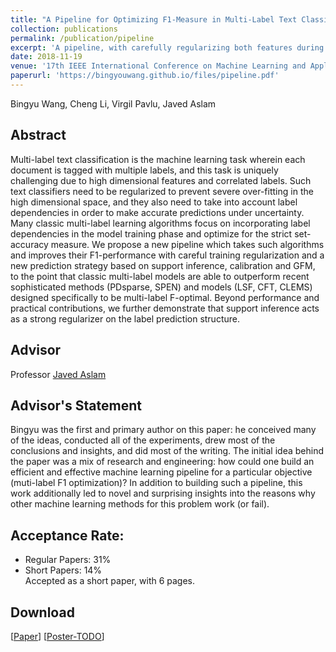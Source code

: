 ```yaml
---
title: "A Pipeline for Optimizing F1-Measure in Multi-Label Text Classification"
collection: publications
permalink: /publication/pipeline
excerpt: 'A pipeline, with carefully regularizing both features during training and label structure during prediction, was proposed to optimize the F1-measure in the text multi-label classification.'
date: 2018-11-19
venue: '17th IEEE International Conference on Machine Learning and Applications, Orlando, FL, USA'
paperurl: 'https://bingyouwang.github.io/files/pipeline.pdf'
---
```

Bingyu Wang, Cheng Li, Virgil Pavlu, Javed Aslam


Abstract
------
Multi-label text classification is the machine learning task wherein each document is tagged with multiple labels, and this task is uniquely challenging due to high dimensional features and correlated labels. Such text classifiers need to be regularized to prevent severe over-fitting in the high dimensional space, and they also need to take into account label dependencies in order to make accurate predictions under uncertainty. Many classic multi-label learning algorithms focus on incorporating label dependencies in the model training phase and optimize for the strict set-accuracy measure. We propose a new pipeline which takes such algorithms and improves their F1-performance with careful training regularization and a new prediction strategy based on support inference, calibration and GFM, to the point that classic multi-label models are able to outperform recent sophisticated methods (PDsparse, SPEN) and models (LSF, CFT, CLEMS) designed specifically to be multi-label F-optimal. Beyond performance and practical contributions, we further demonstrate that support inference acts as a strong regularizer on the label prediction structure.

Advisor
------
Professor [Javed Aslam](http://www.ccs.neu.edu/home/jaa/)

Advisor's Statement
------
Bingyu was the first and primary author on this paper: he conceived many of the ideas, conducted all of the experiments, drew most of the conclusions and insights, and did most of the writing.  The initial idea behind the paper was a mix of research and engineering: how could one build an efficient and effective machine learning pipeline for a particular objective (muti-label F1 optimization)?  In addition to building such a pipeline, this work additionally led to novel and surprising insights into the reasons why other machine learning methods for this problem work (or fail).  

Acceptance Rate:
------
* Regular Papers: 31%  
* Short Papers:   14%  
Accepted as a short paper, with 6 pages.   

Download
------
[[Paper](http://bingyouwang.github.io/files/pipeline.pdf)] [[Poster-TODO](TODO)]

<!-- Recommended citation: Your Name, You. (2015). "Paper Title Number 3." <i>Journal 1</i>. 1(3). -->